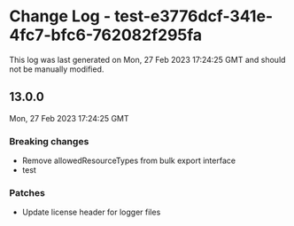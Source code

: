 # Change Log - test-e3776dcf-341e-4fc7-bfc6-762082f295fa

This log was last generated on Mon, 27 Feb 2023 17:24:25 GMT and should not be manually modified.

## 13.0.0
Mon, 27 Feb 2023 17:24:25 GMT

### Breaking changes

- Remove allowedResourceTypes from bulk export interface
- test

### Patches

- Update license header for logger files

